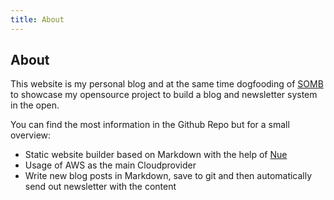 ```yaml
---
title: About
---
```


## About

This website is my personal blog and at the same time dogfooding of [SOMB](https://github.com/Neonize/SOMB) to showcase my opensource project to build a blog and newsletter system in the open.

You can find the most information in the Github Repo but for a small overview:

- Static website builder based on Markdown with the help of [Nue](https://nuejs.org/)
- Usage of AWS as the main Cloudprovider
- Write new blog posts in Markdown, save to git and then automatically send out newsletter with the content
